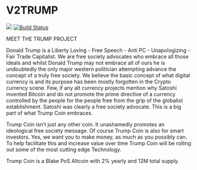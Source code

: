 # V2TRUMP
![](https://github.com/nogit0/V2TRUMP/blob/master/U/AI/ArtBoard%20Image%20(419).jpg)
[![Build Status](https://travis-ci.org/TRUMPCOIN/V2TRUMP.svg?branch=master)](https://travis-ci.org/TRUMPCOIN/V2TRUMP)

MEET THE TRUMP PROJECT

Donald Trump is a Liberty Loving - Free Speech - Anti PC - Unapologizing - Fair Trade Capitalist. We are free society advocates who embrace all those ideals and whilst Donald Trump may not embrace all of ours he is undoubtedly the only major western politician attempting advance the concept of a truly free society. We believe the basic concept of what digital currency is and its purpose has been mostly forgotten in the Crypto currency scene. Few, if any alt currency projects mention why Satoshi invented Bitcoin and do not promote the prime directive of a currency controlled by the people for the people free from the grip of the globalist establishment. Satoshi was clearly a free society advocate. This is a big part of what Trump Coin embraces.

Trump Coin isn’t just any other coin. It unashamedly promotes an ideological free society message. Of course Trump Coin is also for smart investors. Yes, we want you to make money, as much as you possibly can. To help facilitate this and increase value over time Trump Coin will be rolling out some of the most cutting edge Technology.

Trump Coin is a Blake PoS Altcoin with 2% yearly and 12M total supply.
